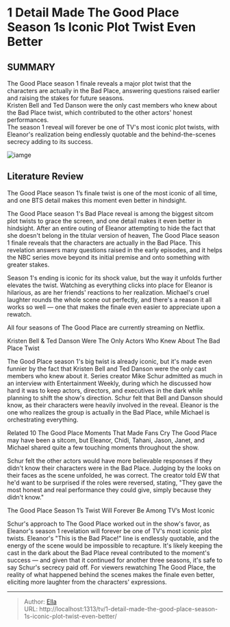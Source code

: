 # 1 Detail Made The Good Place Season 1s Iconic Plot Twist Even Better


## SUMMARY 



The Good Place season 1 finale reveals a major plot twist that the characters are actually in the Bad Place, answering questions raised earlier and raising the stakes for future seasons.   
Kristen Bell and Ted Danson were the only cast members who knew about the Bad Place twist, which contributed to the other actors&#39; honest performances.   
The season 1 reveal will forever be one of TV&#39;s most iconic plot twists, with Eleanor&#39;s realization being endlessly quotable and the behind-the-scenes secrecy adding to its success.  

![iamge](https://static1.srcdn.com/wordpress/wp-content/uploads/2024/01/the-good-place-season-1-twist.jpg)

## Literature Review
The Good Place season 1’s finale twist is one of the most iconic of all time, and one BTS detail makes this moment even better in hindsight.




The Good Place season 1&#39;s Bad Place reveal is among the biggest sitcom plot twists to grace the screen, and one detail makes it even better in hindsight. After an entire outing of Eleanor attempting to hide the fact that she doesn&#39;t belong in the titular version of heaven, The Good Place season 1 finale reveals that the characters are actually in the Bad Place. This revelation answers many questions raised in the early episodes, and it helps the NBC series move beyond its initial premise and onto something with greater stakes.




Season 1&#39;s ending is iconic for its shock value, but the way it unfolds further elevates the twist. Watching as everything clicks into place for Eleanor is hilarious, as are her friends&#39; reactions to her realization. Michael&#39;s cruel laughter rounds the whole scene out perfectly, and there&#39;s a reason it all works so well — one that makes the finale even easier to appreciate upon a rewatch.



All four seasons of The Good Place are currently streaming on Netflix.



Kristen Bell &amp; Ted Danson Were The Only Actors Who Knew About The Bad Place Twist 
          

The Good Place season 1&#39;s big twist is already iconic, but it&#39;s made even funnier by the fact that Kristen Bell and Ted Danson were the only cast members who knew about it. Series creator Mike Schur admitted as much in an interview with Entertainment Weekly, during which he discussed how hard it was to keep actors, directors, and executives in the dark while planning to shift the show&#39;s direction. Schur felt that Bell and Danson should know, as their characters were heavily involved in the reveal. Eleanor is the one who realizes the group is actually in the Bad Place, while Michael is orchestrating everything.



Related   10 The Good Place Moments That Made Fans Cry   The Good Place may have been a sitcom, but Eleanor, Chidi, Tahani, Jason, Janet, and Michael shared quite a few touching moments throughout the show.    


Schur felt the other actors would have more believable responses if they didn&#39;t know their characters were in the Bad Place. Judging by the looks on their faces as the scene unfolded, he was correct. The creator told EW that he&#39;d want to be surprised if the roles were reversed, stating, &#34;They gave the most honest and real performance they could give, simply because they didn&#39;t know.&#34;


The Good Place Season 1’s Twist Will Forever Be Among TV’s Most Iconic 
          

Schur&#39;s approach to The Good Place worked out in the show&#39;s favor, as Eleanor&#39;s season 1 revelation will forever be one of TV&#39;s most iconic plot twists. Eleanor&#39;s &#34;This is the Bad Place!&#34; line is endlessly quotable, and the energy of the scene would be impossible to recapture. It&#39;s likely keeping the cast in the dark about the Bad Place reveal contributed to the moment&#39;s success — and given that it continued for another three seasons, it&#39;s safe to say Schur&#39;s secrecy paid off. For viewers rewatching The Good Place, the reality of what happened behind the scenes makes the finale even better, eliciting more laughter from the characters&#39; expressions.






---

> Author: [Ella](https://instagram.hk.cn/)  
> URL: http://localhost:1313/tv/1-detail-made-the-good-place-season-1s-iconic-plot-twist-even-better/  

